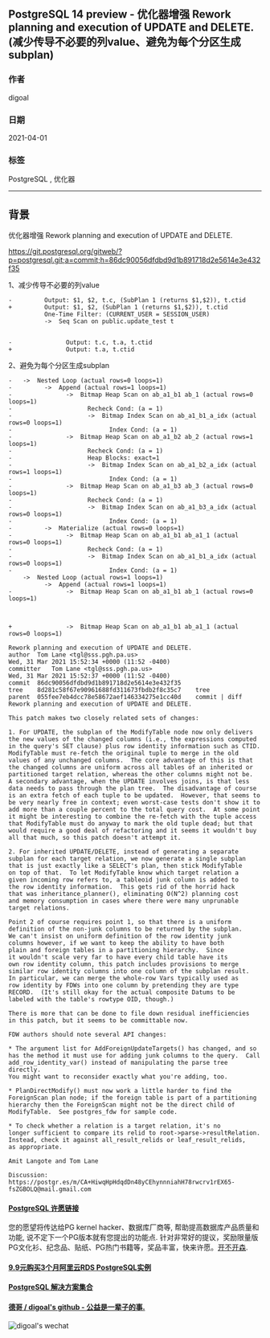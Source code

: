 ## PostgreSQL 14 preview - 优化器增强 Rework planning and execution of UPDATE and DELETE. (减少传导不必要的列value、避免为每个分区生成subplan) 
          
### 作者          
digoal          
          
### 日期          
2021-04-01          
          
### 标签          
PostgreSQL , 优化器      
          
----          
          
## 背景       
优化器增强 Rework planning and execution of UPDATE and DELETE.  
  
https://git.postgresql.org/gitweb/?p=postgresql.git;a=commit;h=86dc90056dfdbd9d1b891718d2e5614e3e432f35  
  
1、减少传导不必要的列value    
  
```  
-         Output: $1, $2, t.c, (SubPlan 1 (returns $1,$2)), t.ctid  
+         Output: $1, $2, (SubPlan 1 (returns $1,$2)), t.ctid  
          One-Time Filter: (CURRENT_USER = SESSION_USER)  
          ->  Seq Scan on public.update_test t  
  
  
-               Output: t.c, t.a, t.ctid  
+               Output: t.a, t.ctid  
```  
  
2、避免为每个分区生成subplan     
  
```  
-   ->  Nested Loop (actual rows=0 loops=1)  
-         ->  Append (actual rows=1 loops=1)  
-               ->  Bitmap Heap Scan on ab_a1_b1 ab_1 (actual rows=0 loops=1)  
-                     Recheck Cond: (a = 1)  
-                     ->  Bitmap Index Scan on ab_a1_b1_a_idx (actual rows=0 loops=1)  
-                           Index Cond: (a = 1)  
-               ->  Bitmap Heap Scan on ab_a1_b2 ab_2 (actual rows=1 loops=1)  
-                     Recheck Cond: (a = 1)  
-                     Heap Blocks: exact=1  
-                     ->  Bitmap Index Scan on ab_a1_b2_a_idx (actual rows=1 loops=1)  
-                           Index Cond: (a = 1)  
-               ->  Bitmap Heap Scan on ab_a1_b3 ab_3 (actual rows=0 loops=1)  
-                     Recheck Cond: (a = 1)  
-                     ->  Bitmap Index Scan on ab_a1_b3_a_idx (actual rows=0 loops=1)  
-                           Index Cond: (a = 1)  
-         ->  Materialize (actual rows=0 loops=1)  
-               ->  Bitmap Heap Scan on ab_a1_b1 ab_a1_1 (actual rows=0 loops=1)  
-                     Recheck Cond: (a = 1)  
-                     ->  Bitmap Index Scan on ab_a1_b1_a_idx (actual rows=0 loops=1)  
-                           Index Cond: (a = 1)  
    ->  Nested Loop (actual rows=1 loops=1)  
          ->  Append (actual rows=1 loops=1)  
-               ->  Bitmap Heap Scan on ab_a1_b1 ab_1 (actual rows=0 loops=1)  
  
  
  
+               ->  Bitmap Heap Scan on ab_a1_b1 ab_a1_1 (actual rows=0 loops=1)  
```  
  
```  
Rework planning and execution of UPDATE and DELETE.  
author	Tom Lane <tgl@sss.pgh.pa.us>	  
Wed, 31 Mar 2021 15:52:34 +0000 (11:52 -0400)  
committer	Tom Lane <tgl@sss.pgh.pa.us>	  
Wed, 31 Mar 2021 15:52:37 +0000 (11:52 -0400)  
commit	86dc90056dfdbd9d1b891718d2e5614e3e432f35  
tree	8d281c58f67e90961688fd311673fbdb2f8c35c7	tree  
parent	055fee7eb4dcc78e58672aef146334275e1cc40d	commit | diff  
Rework planning and execution of UPDATE and DELETE.  
  
This patch makes two closely related sets of changes:  
  
1. For UPDATE, the subplan of the ModifyTable node now only delivers  
the new values of the changed columns (i.e., the expressions computed  
in the query's SET clause) plus row identity information such as CTID.  
ModifyTable must re-fetch the original tuple to merge in the old  
values of any unchanged columns.  The core advantage of this is that  
the changed columns are uniform across all tables of an inherited or  
partitioned target relation, whereas the other columns might not be.  
A secondary advantage, when the UPDATE involves joins, is that less  
data needs to pass through the plan tree.  The disadvantage of course  
is an extra fetch of each tuple to be updated.  However, that seems to  
be very nearly free in context; even worst-case tests don't show it to  
add more than a couple percent to the total query cost.  At some point  
it might be interesting to combine the re-fetch with the tuple access  
that ModifyTable must do anyway to mark the old tuple dead; but that  
would require a good deal of refactoring and it seems it wouldn't buy  
all that much, so this patch doesn't attempt it.  
  
2. For inherited UPDATE/DELETE, instead of generating a separate  
subplan for each target relation, we now generate a single subplan  
that is just exactly like a SELECT's plan, then stick ModifyTable  
on top of that.  To let ModifyTable know which target relation a  
given incoming row refers to, a tableoid junk column is added to  
the row identity information.  This gets rid of the horrid hack  
that was inheritance_planner(), eliminating O(N^2) planning cost  
and memory consumption in cases where there were many unprunable  
target relations.  
  
Point 2 of course requires point 1, so that there is a uniform  
definition of the non-junk columns to be returned by the subplan.  
We can't insist on uniform definition of the row identity junk  
columns however, if we want to keep the ability to have both  
plain and foreign tables in a partitioning hierarchy.  Since  
it wouldn't scale very far to have every child table have its  
own row identity column, this patch includes provisions to merge  
similar row identity columns into one column of the subplan result.  
In particular, we can merge the whole-row Vars typically used as  
row identity by FDWs into one column by pretending they are type  
RECORD.  (It's still okay for the actual composite Datums to be  
labeled with the table's rowtype OID, though.)  
  
There is more that can be done to file down residual inefficiencies  
in this patch, but it seems to be committable now.  
  
FDW authors should note several API changes:  
  
* The argument list for AddForeignUpdateTargets() has changed, and so  
has the method it must use for adding junk columns to the query.  Call  
add_row_identity_var() instead of manipulating the parse tree directly.  
You might want to reconsider exactly what you're adding, too.  
  
* PlanDirectModify() must now work a little harder to find the  
ForeignScan plan node; if the foreign table is part of a partitioning  
hierarchy then the ForeignScan might not be the direct child of  
ModifyTable.  See postgres_fdw for sample code.  
  
* To check whether a relation is a target relation, it's no  
longer sufficient to compare its relid to root->parse->resultRelation.  
Instead, check it against all_result_relids or leaf_result_relids,  
as appropriate.  
  
Amit Langote and Tom Lane  
  
Discussion: https://postgr.es/m/CA+HiwqHpHdqdDn48yCEhynnniahH78rwcrv1rEX65-fsZGBOLQ@mail.gmail.com  
```  
  
  
#### [PostgreSQL 许愿链接](https://github.com/digoal/blog/issues/76 "269ac3d1c492e938c0191101c7238216")
您的愿望将传达给PG kernel hacker、数据库厂商等, 帮助提高数据库产品质量和功能, 说不定下一个PG版本就有您提出的功能点. 针对非常好的提议，奖励限量版PG文化衫、纪念品、贴纸、PG热门书籍等，奖品丰富，快来许愿。[开不开森](https://github.com/digoal/blog/issues/76 "269ac3d1c492e938c0191101c7238216").  
  
  
#### [9.9元购买3个月阿里云RDS PostgreSQL实例](https://www.aliyun.com/database/postgresqlactivity "57258f76c37864c6e6d23383d05714ea")
  
  
#### [PostgreSQL 解决方案集合](https://yq.aliyun.com/topic/118 "40cff096e9ed7122c512b35d8561d9c8")
  
  
#### [德哥 / digoal's github - 公益是一辈子的事.](https://github.com/digoal/blog/blob/master/README.md "22709685feb7cab07d30f30387f0a9ae")
  
  
![digoal's wechat](../pic/digoal_weixin.jpg "f7ad92eeba24523fd47a6e1a0e691b59")
  
